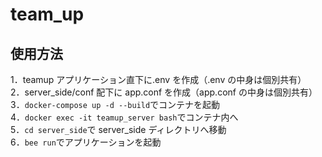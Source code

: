 # team_up

## 使用方法

1．teamup アプリケーション直下に.env を作成（.env の中身は個別共有）  
2．server_side/conf 配下に app.conf を作成（app.conf の中身は個別共有）  
3．`docker-compose up -d --build`でコンテナを起動  
4．`docker exec -it teamup_server bash`でコンテナ内へ  
5．`cd server_side`で server_side ディレクトリへ移動  
6．`bee run`でアプリケーションを起動
